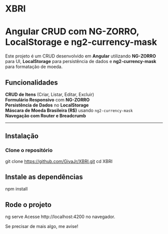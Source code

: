 # XBRI

# Angular CRUD com NG-ZORRO, LocalStorage e ng2-currency-mask

Este projeto é um CRUD desenvolvido em **Angular** utilizando **NG-ZORRO** para UI, **LocalStorage** para persistência de dados e **ng2-currency-mask** para formatação de moeda.

## Funcionalidades

**CRUD de Itens** (Criar, Listar, Editar, Excluir)  
**Formulário Responsivo** com **NG-ZORRO**  
**Persistência de Dados** no **LocalStorage**  
**Máscara de Moeda Brasileira (R$)** usando `ng2-currency-mask`    
**Navegação com Router e Breadcrumb**  

---

## Instalação

### **Clone o repositório**

git clone https://github.com/GivaJr/XBRI.git
cd XBRI

## Instale as dependências

npm install

## Rode o projeto

ng serve
Acesse http://localhost:4200 no navegador.

Se precisar de mais algo, me avise!


